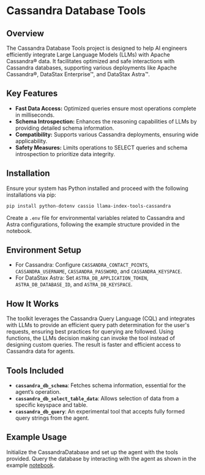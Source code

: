 # Cassandra Database Tools

## Overview

The Cassandra Database Tools project is designed to help AI engineers efficiently integrate Large Language Models (LLMs) with Apache Cassandra® data. It facilitates optimized and safe interactions with Cassandra databases, supporting various deployments like Apache Cassandra®, DataStax Enterprise™, and DataStax Astra™.

## Key Features

- **Fast Data Access:** Optimized queries ensure most operations complete in milliseconds.
- **Schema Introspection:** Enhances the reasoning capabilities of LLMs by providing detailed schema information.
- **Compatibility:** Supports various Cassandra deployments, ensuring wide applicability.
- **Safety Measures:** Limits operations to SELECT queries and schema introspection to prioritize data integrity.

## Installation

Ensure your system has Python installed and proceed with the following installations via pip:

```bash
pip install python-dotenv cassio llama-index-tools-cassandra
```

Create a `.env` file for environmental variables related to Cassandra and Astra configurations, following the example structure provided in the notebook.

## Environment Setup

- For Cassandra: Configure `CASSANDRA_CONTACT_POINTS`, `CASSANDRA_USERNAME`, `CASSANDRA_PASSWORD`, and `CASSANDRA_KEYSPACE`.
- For DataStax Astra: Set `ASTRA_DB_APPLICATION_TOKEN`, `ASTRA_DB_DATABASE_ID`, and `ASTRA_DB_KEYSPACE`.

## How It Works

The toolkit leverages the Cassandra Query Language (CQL) and integrates with LLMs to provide an efficient query path determination for the user's requests, ensuring best practices for querying are followed. Using functions, the LLMs decision making can invoke the tool instead of designing custom queries. The result is faster and efficient access to Cassandra data for agents.

## Tools Included

- **`cassandra_db_schema`**: Fetches schema information, essential for the agent’s operation.
- **`cassandra_db_select_table_data`**: Allows selection of data from a specific keyspace and table.
- **`cassandra_db_query`**: An experimental tool that accepts fully formed query strings from the agent.

## Example Usage

Initialize the CassandraDatabase and set up the agent with the tools provided. Query the database by interacting with the agent as shown in the example [notebook](https://docs.llamaindex.ai/en/stable/examples/tools/cassandra/).
